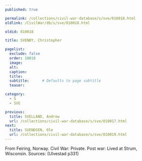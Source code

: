 ```yaml
---
published: true

permalink: /collections/civil-war-database/s/sve/010018.html
oldlink: /CivilWar/db/s/sve/010018.html

oldid: 010018

title: SVENBY, Christopher

pagelist:
  exclude: false
  order: 10018
  image: 
  alt:
  caption:
  title:
  subtitle:      # Defaults to page subtitle
  teaser:

category: 
  - S 
  - SVE

previous:
  title: SVELLAND, Andrew
  url: /collections/civil-war-database/s/sve/010017.html  
next:
  title: SVENDSEN, Ole
  url: /collections/civil-war-database/s/sve/010019.html   
---
```

From Feiring, Norway. Civil War: Private. Post war: Lived at Strum, Wisconsin. Sources: (Ulvestad p331)